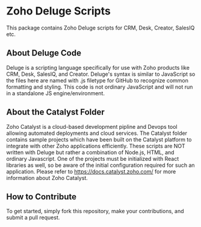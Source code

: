 # Zoho Deluge Scripts
This package contains Zoho Deluge scripts for CRM, Desk, Creator, SalesIQ etc.

## About Deluge Code
Deluge is a scripting language specifically for use with Zoho products like CRM, Desk, SalesIQ, and Creator. Deluge's syntax is similar to JavaScript so the files here are named with .js filetype for GitHub to recognize common formatting and styling. This code is not ordinary JavaScript and will not run in a standalone JS engine/environment.

## About the Catalyst Folder
Zoho Catalyst is a cloud-based development pipline and Devops tool allowing automated deployments and cloud services. The Catalyst folder contains sample projects which have been built on the Catalyst platform to integrate with other Zoho applications efficiently. These scripts are NOT written with Deluge but rather a combination of Node.js, HTML, and ordinary Javascript. One of the projects must be initialized with React libraries as well, so be aware of the initial configuration required for such an application. Please refer to https://docs.catalyst.zoho.com/ for more information about Zoho Catalyst.

## How to Contribute
To get started, simply fork this repository, make your contributions, and submit a pull request. 
